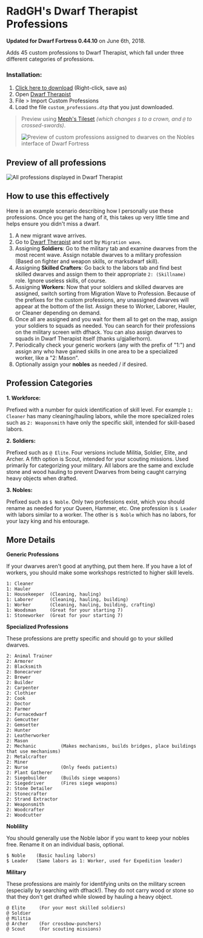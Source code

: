 # RadGH's Dwarf Therapist Professions

**Updated for Dwarf Fortress 0.44.10** on June 6th, 2018.

Adds 45 custom professions to Dwarf Therapist, which fall under three different categories of professions.

### Installation:

1. [Click here to download](https://raw.githubusercontent.com/RadGH/RadGH-s-Dwarf-Therapist-Professions/master/custom_professions.dtp) (Right-click, save as)
2. Open [Dwarf Therapist](http://www.bay12forums.com/smf/index.php?topic=168411.0)
3. File > Import Custom Professions
4. Load the file `custom_professions.dtp` that you just downloaded.

>Preview using [Meph's Tileset](http://www.bay12forums.com/smf/index.php?topic=161047.0) _(which changes `$` to a crown, and `@` to crossed-swords)_.
>
> ![Preview of custom professions assigned to dwarves on the Nobles interface of Dwarf Fortress](https://s3-us-west-2.amazonaws.com/elasticbeanstalk-us-west-2-868470985522/ShareX/2018/05/Dwarf%20Fortress_2018-05-22_00-44-31.png)

## Preview of all professions
![All professions displayed in Dwarf Therapist](https://s3.us-west-2.amazonaws.com/elasticbeanstalk-us-west-2-868470985522/ShareX/2022/06/dwarf-therapist-professions-by-radley.png)

## How to use this effectively

Here is an example scenario describing how I personally use these professions. Once you get the hang of it, this takes up very little time and helps ensure you didn't miss a dwarf.

1. A new migrant wave arrives.
2. Go to [Dwarf Therapist](http://www.bay12forums.com/smf/index.php?topic=168411.0) and sort by `Migration wave`.
3. Assigning **Soldiers**: Go to the military tab and examine dwarves from the most recent wave. Assign notable dwarves to a military profession (Based on fighter and weapon skills, or marksdwarf skill).
4. Assigning **Skilled Crafters**: Go back to the labors tab and find best skilled dwarves and assign them to their appropriate `2: (Skillname)` role. Ignore useless skills, of course.
5. Assigning **Workers**: Now that your soldiers and skilled dwarves are assigned, switch sorting from Migration Wave to Profession. Because of the prefixes for the custom professions, any unassigned dwarves will appear at the bottom of the list. Assign these to Worker, Laborer, Hauler, or Cleaner depending on demand.
6. Once all are assigned and you wait for them all to get on the map, assign your soldiers to squads as needed. You can search for their professions on the military screen with dfhack. You can also assign dwarves to squads in Dwarf Therapist itself (thanks u/gjallerhorn).
7. Periodically check your generic workers (any with the prefix of "1:") and assign any who have gained skills in one area to be a specialized worker, like a "2: Mason".
8. Optionally assign your **nobles** as needed / if desired.

## Profession Categories

**1. Workforce:**

Prefixed with a number for quick identification of skill level. For example `1: Cleaner` has many cleaning/hauling labors, while the more specialized roles such as `2: Weaponsmith` have only the specific skill, intended for skill-based labors.

**2. Soldiers:**

Prefixed such as `@ Elite`. Four versions include Militia, Soldier, Elite, and Archer. A fifth option is Scout, intended for your scouting missions. Used primarily for categorizing your military. All labors are the same and exclude stone and wood hauling to prevent Dwarves from being caught carrying heavy objects when drafted.

**3. Nobles:**

Prefixed such as `$ Noble`. Only two professions exist, which you should rename as needed for your Queen, Hammer, etc. One profession is `$ Leader` with labors similar to a worker. The other is `$ Noble` which has no labors, for your lazy king and his entourage.

## More Details

**Generic Professions**

If your dwarves aren't good at anything, put them here. If you have a lot of workers, you should make some workshops restricted to higher skill levels.

```
1: Cleaner
1: Hauler
1: Housekeeper  (Cleaning, hauling)
1: Laborer      (Cleaning, hauling, building)
1: Worker       (Cleaning, hauling, building, crafting)
1: Woodsman     (Great for your starting 7)
1: Stoneworker  (Great for your starting 7)
```

**Specialized Professions**

These professions are pretty specific and should go to your skilled dwarves.

```
2: Animal Trainer
2: Armorer
2: Blacksmith
2: Bonecarver
2: Brewer
2: Builder
2: Carpenter
2: Clothier
2: Cook
2: Doctor
2: Farmer
2: Furnacedwarf
2: Gemcutter
2: Gemsetter
2: Hunter
2: Leatherworker
2: Mason
2: Mechanic         (Makes mechanisms, builds bridges, place buildings that use mechanisms)
2: Metalcrafter
2: Miner
2: Nurse            (Only feeds patients)
2: Plant Gatherer
2: Siegebuilder     (Builds siege weapons)
2: Siegedriver      (Fires siege weapons)
2: Stone Detailer
2: Stonecrafter
2: Strand Extractor
2: Weaponsmith
2: Woodcrafter
2: Woodcutter
```

**Noblility**

You should generally use the Noble labor if you want to keep your nobles free. Rename it on an individual basis, optional.

```
$ Noble    (Basic hauling labors)
$ Leader   (Same labors as 1: Worker, used for Expedition leader)
```

**Military**

These professions are mainly for identifying units on the military screen (especially by searching with dfhack!). They do not carry wood or stone so that they don't get drafted while slowed by hauling a heavy object.

```
@ Elite     (For your most skilled soldiers)
@ Soldier
@ Militia
@ Archer    (For crossbow-punchers)
@ Scout     (For scouting missions)
```
